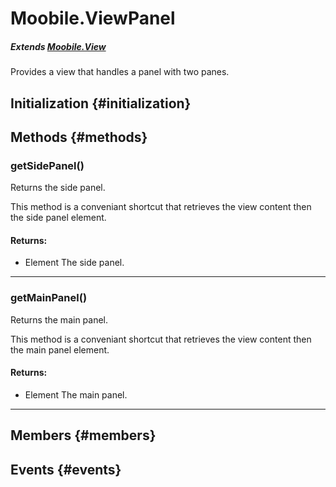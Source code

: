 Moobile.ViewPanel
================================================================================

##### Extends [Moobile.View](View/View.md)

Provides a view that handles a panel with two panes.

Initialization {#initialization}
--------------------------------------------------------------------------------

Methods {#methods}
--------------------------------------------------------------------------------

### getSidePanel()

Returns the side panel.

This method is a conveniant shortcut that retrieves the view content
then the side panel element.


#### Returns:

- Element The side panel.


-----

### getMainPanel()

Returns the main panel.

This method is a conveniant shortcut that retrieves the view content
then the main panel element.


#### Returns:

- Element The main panel.


-----


Members {#members}
--------------------------------------------------------------------------------


Events {#events}
--------------------------------------------------------------------------------